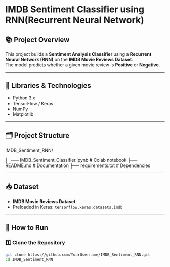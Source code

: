 # IMDB Sentiment Classifier using RNN(Recurrent Neural Network)

## 📚 Project Overview

This project builds a **Sentiment Analysis Classifier** using a **Recurrent Neural Network (RNN)** on the **IMDB Movie Reviews Dataset**.  
The model predicts whether a given movie review is **Positive** or **Negative**.

---

## 🧰 Libraries & Technologies

- Python 3.x
- TensorFlow / Keras
- NumPy
- Matplotlib

---

## 🗂️ Project Structure

IMDB_Sentiment_RNN/

│
├── IMDB_Sentiment_Classifier.ipynb     # Colab notebook
├── README.md                           # Documentation
├── requirements.txt                    # Dependencies


---

## 📥 Dataset

- **IMDB Movie Reviews Dataset**  
- Preloaded in Keras: `tensorflow.keras.datasets.imdb`

---

## 🚀 How to Run

### 1️⃣ Clone the Repository

```bash
git clone https://github.com/YourUsername/IMDB_Sentiment_RNN.git
cd IMDB_Sentiment_RNN


